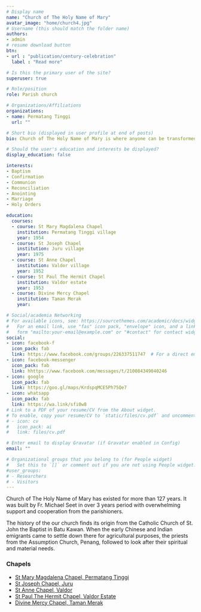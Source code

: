 ```yaml
---
# Display name
name: "Church of The Holy Name of Mary"
avatar_image: "home/church4.jpg"
# Username (this should match the folder name)
authors:
- admin
# resume download button
btn:
- url : "publication/century-celebration"
  label : "Read more"

# Is this the primary user of the site?
superuser: true

# Role/position
role: Parish church

# Organizations/Affiliations
organizations:
- name: Permatang Tinggi
  url: ""

# Short bio (displayed in user profile at end of posts)
bio: Church of The Holy Name of Mary is where anyone can be transformed by the story of Jesus. Come worship Jesus with us, you may come in as a stranger but you'll leave as family.

# Should the user's education and interests be displayed?
display_education: false

interests:
- Baptism
- Confirmation
- Communion
- Reconciliation
- Anointing
- Marriage
- Holy Orders

education:
  courses:
  - course: St Mary Magdalena Chapel
    institution: Permatang Tinggi village
    year: 1954
  - course: St Joseph Chapel
    institution: Juru village
    year: 1975
  - course: St Anne Chapel
    institution: Valdor village
    year: 1952
  - course: St Paul The Hermit Chapel
    institution: Valdor estate
    year: 1953
  - course: Divine Mercy Chapel
    institution: Taman Merak
    year:

# Social/academia Networking
# For available icons, see: https://sourcethemes.com/academic/docs/widgets/#icons
#   For an email link, use "fas" icon pack, "envelope" icon, and a link in the
#   form "mailto:your-email@example.com" or "#contact" for contact widget.
social:
- icon: facebook-f
  icon_pack: fab
  link: https://www.facebook.com/groups/226337511747  # For a direct email link, use "mailto:test@example.org".
- icon: facebook-messenger
  icon_pack: fab
  link: hhttps://www.facebook.com/messages/t/210084349040246
- icon: google
  icon_pack: fab
  link: https://goo.gl/maps/KrdspqMCE5Ph75Qe7
- icon: whatsapp
  icon_pack: fab
  link: https://wa.link/sfi0w8
# Link to a PDF of your resume/CV from the About widget.
# To enable, copy your resume/CV to `static/files/cv.pdf` and uncomment the lines below.  
# - icon: cv
#   icon_pack: ai
#   link: files/cv.pdf

# Enter email to display Gravatar (if Gravatar enabled in Config)
email: ""

# Organizational groups that you belong to (for People widget)
#   Set this to `[]` or comment out if you are not using People widget.  
#user_groups:
# - Researchers
# - Visitors
---
```


Church of The Holy Name of Mary has existed for more than 127 years. It was built by Fr. Michael Seet in over 3 years period with overwhelming support and cooperation from the parishioners.

The history of the our church finds its origin from the Catholic Church of St. John the Baptist in Batu Kawan. When the early Chinese and Indian emigrants came to settle down there for agricultural purposes, the priests from the Assumption Church, Penang, followed to look after their spiritual and material needs.

### Chapels
- [St Mary Magdalena Chapel, Permatang Tinggi](project/st-mary-magdalena-chapel)
- [St Joseph Chapel, Juru](project/st-joseph-chapel)
- [St Anne Chapel, Valdor](project/st-anne-chapel)
- [St Paul The Hermit Chapel, Valdor Estate](project/st-paul-the-hermit-chapel)
- [Divine Mercy Chapel, Taman Merak](project/divine-mercy-chapel)
